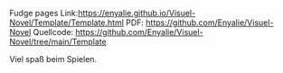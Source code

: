  Fudge pages Link:https://enyalie.github.io/Visuel-Novel/Template/Template.html
 PDF: https://github.com/Enyalie/Visuel-Novel
 Quellcode: https://github.com/Enyalie/Visuel-Novel/tree/main/Template

 Viel spaß beim Spielen.
